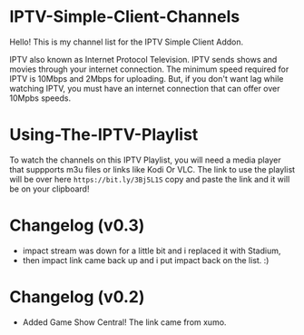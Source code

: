 # IPTV-Simple-Client-Channels

Hello! This is my channel list for the IPTV Simple Client Addon.

IPTV also known as Internet Protocol Television. IPTV sends shows and movies through your internet connection. The minimum speed required for IPTV is 10Mbps and 2Mbps for uploading. But, if you don't want lag while watching IPTV, you must have an internet connection that can offer over 10Mpbs speeds.

# Using-The-IPTV-Playlist
To watch the channels on this IPTV Playlist, you will need a media player that suppports m3u files or links like Kodi Or VLC.
The link to use the playlist will be over here `https://bit.ly/3Bj5L1S`
copy and paste the link and it will be on your clipboard!

# Changelog (v0.3)
- impact stream was down for a little bit and i replaced it with Stadium,
- then impact link came back up and i put impact back on the list. :)

# Changelog (v0.2)
- Added Game Show Central! The link came from xumo.



